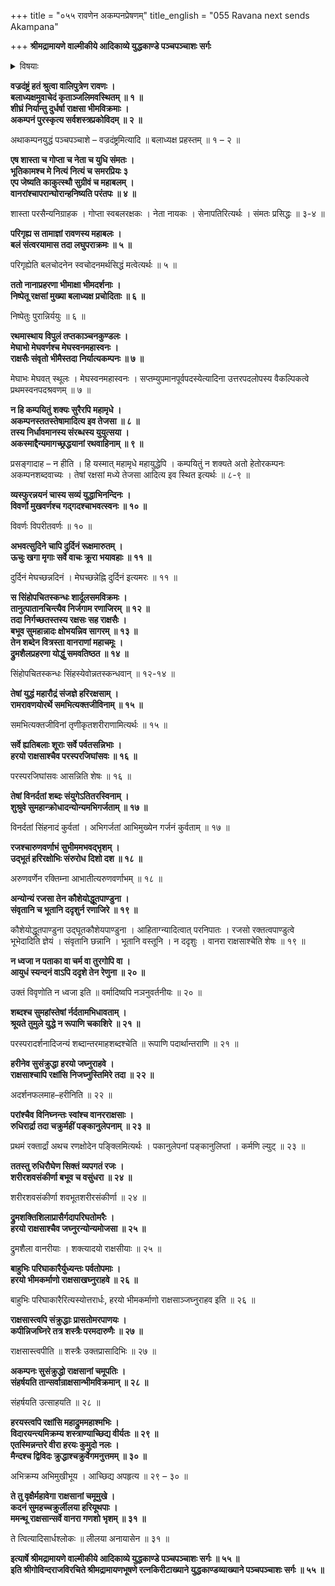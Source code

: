+++
title = "०५५ रावणेन अकम्पनप्रेषणम्"
title_english = "055 Ravana next sends Akampana"

+++
**श्रीमद्रामायणे वाल्मीकीये आदिकाव्ये युद्धकाण्डे पञ्चपञ्चाशः सर्गः**


<details><summary>विषयाः</summary>

रावणप्रेरणयाऽकंपने नरणायनिर्याणम् ॥ १ ॥ वानरराक्षससेनयोर्महायुद्धम् ॥ २ ॥

</details>




**वज्रदंष्ट्रं हतं श्रुत्वा वालिपुत्रेण रावणः ।  
बलाध्यक्षमुवाचेदं कृताञ्जलिमवस्थितम् ॥ १ ॥  
शीघ्रं निर्यान्तु दुर्धर्षा राक्षसा भीमविक्रमाः ।  
अकम्पनं पुरस्कृत्य सर्वशस्त्रप्रकोविदम् ॥ २ ॥**

अथाकम्पनयुद्धं पञ्चपञ्चाशे – वज्रदंष्ट्रमित्यादि ॥ बलाध्यक्ष प्रहस्तम् ॥ १ – २ ॥



**एष शास्ता च गोप्ता च नेता च युधि संमतः ।  
भूतिकामश्च मे नित्यं नित्यं च समरप्रियः ३  
एप जेष्यति काकुत्स्थौ सुग्रीवं च महाबलम् ।  
वानरांश्चापरान्घोरान्हनिष्यति परंतपः ॥ ४ ॥**

शास्ता परसैन्यनिग्राहक । गोप्ता स्वबलरक्षकः । नेता नायकः । सेनापतिरित्यर्थः । संमतः प्रसिद्धः ॥ ३-४ ॥



**परिगृह्य स तामाज्ञां रावणस्य महाबलः ।  
बलं संत्वरयामास तदा लघुपराक्रमः ॥ ५ ॥**

परिगृह्येति बलचोदनेन स्वचोदनमर्थसिद्धं मत्वेत्यर्थः ॥ ५ ॥

**ततो नानाप्रहरणा भीमाक्षा भीमदर्शनाः ।  
निष्पेतू रक्षसां मुख्या बलाध्यक्ष प्रचोदिताः ॥ ६ ॥**

निष्पेतुः पुरान्निर्ययुः ॥ ६ ॥



**रथमास्थाय विपुलं तप्तकाञ्चनकुण्डलः ।  
मेघाभो मेघवर्णश्च मेघस्वनमहास्वनः ।  
राक्षसैः संवृतो भीमैस्तदा निर्यात्यकम्पनः ॥ ७ ॥**

मेघाभः मेघवत् स्थूलः । मेघस्वनमहास्वनः । सप्तम्युपमानपूर्वपदस्येत्यादिना उत्तरपदलोपस्य वैकल्पिकत्वे प्रथमस्वनपदश्रवणम् ॥ ७ ॥



**न हि कम्पयितुं शक्यः सुरैरपि महामृधे ।  
अकम्पनस्ततस्तेषामादित्य इव तेजसा ॥ ८ ॥  
तस्य निर्धावमानस्य संरब्धस्य युयुत्सया ।  
अकस्माद्दैन्यमागच्छ्रद्धयानां रथवाहिनाम् ॥ ९ ॥**

प्रसङ्गादाह – न हीति । हि यस्मात् महामृधे महायुद्धेपि । कम्पयितुं न शक्यते अतो हेतोरकम्पनः अकम्पनशब्दवाच्यः । तेषां रक्षसां मध्ये तेजसा आदित्य इव स्थित इत्यर्थः ॥ ८-९ ॥



**व्यस्फुरन्नयनं चास्य सव्यं युद्धाभिनन्दिनः ।  
विवर्णो मुखवर्णश्च गद्गदश्चाभवत्स्वनः ॥ १० ॥**

विवर्णः विपरीतवर्णः ॥ १० ॥



**अभवत्सुदिने चापि दुर्दिनं रूक्षमारुतम् ।  
ऊचुः खगा मृगाः सर्वे वाचः क्रूरा भयावहाः ॥ ११ ॥**

दुर्दिनं मेघच्छन्नदिनं । मेघच्छन्नेह्नि दुर्दिनं इत्यमरः ॥ ११ ॥



**स सिंहोपचितस्कन्धः शार्दूलसमविक्रमः ।  
तानुत्पातानचिन्त्यैव निर्जगाम रणाजिरम् ॥ १२ ॥  
तदा निर्गच्छतस्तस्य रक्षसः सह राक्षसैः ।  
बभूव सुमहान्नादः क्षोभयन्निव सागरम् ॥ १३ ॥  
तेन शब्देन वित्रस्ता वानराणां महाचमूः ।  
द्रुमशैलप्रहरणा योद्धुं समवतिष्ठत ॥ १४ ॥**

सिंहोपचितस्कन्धः सिंहस्येवोन्नतस्कन्धवान् ॥ १२-१४ ॥



**तेषां युद्धं महारौद्रं संजज्ञे हरिरक्षसाम् ।  
रामरावणयोरर्थे समभित्यक्तजीविनाम् ॥ १५ ॥**

समभित्यक्तजीविनां तृणीकृतशरीराणामित्यर्थः ॥ १५ ॥



**सर्वे ह्यतिबलाः शूराः सर्वे पर्वतसन्निभाः ।  
हरयो राक्षसाश्चैव परस्परजिघांसवः ॥ १६ ॥**

परस्परजिघांसवः आसन्निति शेषः ॥ १६ ॥



**तेषां विनर्दतां शब्दः संयुगेऽतितरस्विनाम् ।  
शुश्रुवे सुमहान्क्रोधादन्योन्यमभिगर्जताम् ॥ १७ ॥**

विनर्दतां सिंहनादं कुर्वतां । अभिगर्जतां आभिमुख्येन गर्जनं कुर्वताम् ॥ १७ ॥



**रजश्चारुणवर्णाभं सुभीममभवद्भृशम् ।  
उद्भूतं हरिरक्षोभिः संरुरोध दिशो दश ॥ १८ ॥**

अरुणवर्णेन रक्तिम्ना आभातीत्यरुणवर्णाभम् ॥ १८ ॥



**अन्योन्यं रजसा तेन कौशेयोद्धूतपाण्डुना ।  
संवृतानि च भूतानि ददृशुर्न रणाजिरे ॥ १९ ॥**

कौशेयोद्धूतपाण्डुना उद्घूतकौशेयपाण्डुना । आहिताग्न्यादित्वात् परनिपातः । रजसो रक्तत्वपाण्डुत्वे भूभेदादिति ज्ञेयं । संवृतानि छन्नानि । भूतानि वस्तूनि । न ददृशुः । वानरा राक्षसाश्चेति शेषः ॥ १९ ॥



**न ध्वजा न पताका वा चर्म वा तुरगोपि वा ।  
आयुधं स्यन्दनं वाऽपि ददृशे तेन रेणुना ॥ २० ॥**

उक्तं विवृणोति न ध्वजा इति ॥ वर्मादिष्वपि नञनुवर्तनीयः ॥ २० ॥



**शब्दश्च सुमहांस्तेषां र्नर्दतामभिधावताम् ।  
श्रूयते तुमुले युद्धे न रूपाणि चकाशिरे ॥ २१ ॥**

परस्परादर्शनादिजन्यं शब्दान्तरमाहशब्दश्चेति ॥ रूपाणि पदार्थान्तराणि ॥ २१ ॥



**हरीनेव सुसंक्रुद्धा हरयो जघ्नुराहवे ।  
राक्षसाश्चापि रक्षांसि निजघ्नुस्तिमिरे तदा ॥ २२ ॥**

अदर्शनफलमाह–हरीनिति ॥ २२ ॥



**परांश्चैव विनिघ्नन्तः स्वांश्च वानरराक्षसाः ।  
रुधिरार्द्रा तदा चक्रुर्महीं पङ्कानुलेपनाम् ॥ २३ ॥**

प्रथमं रक्तार्द्रां अथच रणक्षोदेन पङ्क्लिमित्यर्थः । पकानुलेपनां पङ्कानुलिप्तां । कर्मणि ल्युट् ॥ २३ ॥



**ततस्तु रुधिरौघेण सिक्तं व्यपगतं रजः ।  
शरीरशवसंकीर्णा बभूव च वसुंधरा ॥ २४ ॥**

शरीरशवसंकीर्णा शवभूतशरीरसंकीर्णा ॥ २४ ॥



**द्रुमशक्तिशिलाप्रासैर्गदापरिघतोमरैः ।  
हरयो राक्षसाश्चैव जघ्नुरन्योन्यमोजसा ॥ २५ ॥**

द्रुमशैला वानरीयाः । शक्त्यादयो राक्षसीयाः ॥ २५ ॥



**बाहुभिः परिघाकारैर्युध्यन्तः पर्वतोपमाः ।  
हरयो भीमकर्माणो राक्षसाखघ्नुराहवे ॥ २६ ॥**

बाहुभिः परिघाकारैरित्यस्योत्तरार्धः, हरयो भीमकर्माणो राक्षसाञ्जघ्नुराहव इति ॥ २६ ॥



**राक्षसास्त्वपि संक्रुद्धाः प्रासतोमरपाणयः ।  
कपीन्निजघ्निरे तत्र शस्त्रैः परमदारुणैः ॥ २७ ॥**

राक्षसास्त्वपीति ॥ शस्त्रैः उक्तप्रासादिभिः ॥ २७ ॥



**अकम्पनः सुसंक्रुद्धो राक्षसानां चमूपतिः ।  
संहर्षयति तान्सर्वान्राक्षसान्भीमविक्रमान् ॥ २८ ॥**

संहर्षयति उत्साहयति ॥ २८ ॥



**हरयस्त्वपि रक्षांसि महाद्रुममहाश्मभिः ।  
विदारयन्त्यमिक्रम्य शस्त्राण्याच्छिद्य वीर्यतः ॥ २९ ॥  
एतस्मिन्नन्तरे वीरा हरयः कुमुदो नलः ।  
मैन्दश्च द्विविदः क्रुद्धाश्चक्रुर्वेगमनुत्तमम् ॥ ३० ॥**

अभिक्रम्य अभिमुखीभूय । आच्छिद्य अपहृत्य ॥ २९ – ३० ॥

**ते तु वृक्षैर्महावेगा राक्षसानां चमूमुखे ।  
कदनं सुमहच्चक्रुर्लीलया हरियूथपाः ।  
ममन्थू राक्षसान्सर्वे वानरा गणशो भृशम् ॥ ३१ ॥**

ते त्वित्यादिसार्धश्लोकः ॥ लीलया अनायासेन ॥ ३१ ॥



**इत्यार्षे श्रीमद्रामायणे वाल्मीकीये आदिकाव्ये युद्धकाण्डे पञ्चपञ्चाशः सर्गः ॥ ५५ ॥  
इति श्रीगोविन्दराजविरचिते श्रीमद्रामायणभूषणे रत्नकिरीटाख्याने युद्धकाण्डव्याख्याने पञ्चपञ्चाशः सर्गः ॥ ५५ ॥**
